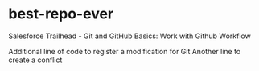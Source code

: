 # best-repo-ever
Salesforce Trailhead - Git and GitHub Basics: Work with Github Workflow

Additional line of code to register a modification for Git
Another line to create a conflict
